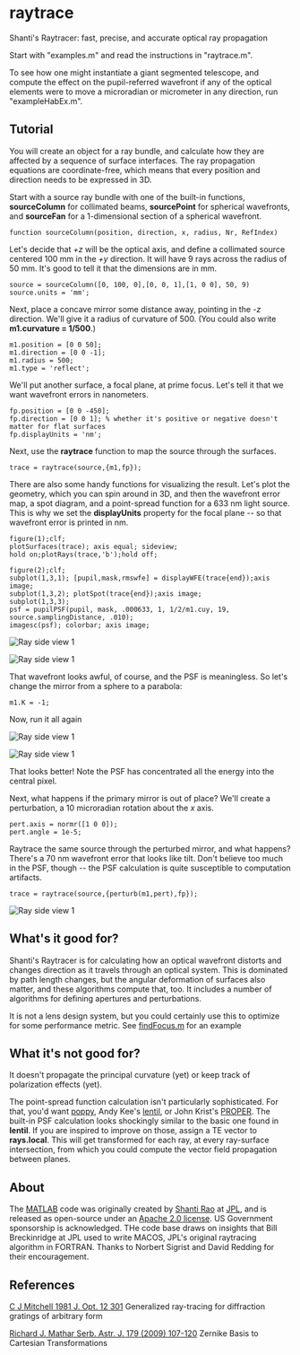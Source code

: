 # raytrace
Shanti's Raytracer: fast, precise, and accurate optical ray propagation

Start with "examples.m" and read the instructions in "raytrace.m".

To see how one might instantiate a giant segmented telescope, and compute the effect on the pupil-referred wavefront if any of the optical elements were to move a microradian or micrometer in any direction, run "exampleHabEx.m".

## Tutorial
You will create an object for a ray bundle, and calculate how they are affected by a sequence of surface interfaces. The ray propagation equations are coordinate-free, which means that every position and direction needs to be expressed in 3D.

Start with a source ray bundle with one of the built-in functions, **sourceColumn** for collimated beams, **sourcePoint** for spherical wavefronts, and **sourceFan** for a 1-dimensional section of a spherical wavefront.

    function sourceColumn(position, direction, x, radius, Nr, RefIndex)
   
Let's decide that _+z_ will be the optical axis, and define a collimated source centered 100 mm in the _+y_ direction. It will have 9 rays across the radius of 50 mm. It's good to tell it that the dimensions are in mm.

    source = sourceColumn([0, 100, 0],[0, 0, 1],[1, 0 0], 50, 9)
    source.units = 'mm';

Next, place a concave mirror some distance away, pointing in the _-z_ direction. We'll give it a radius of curvature of 500. (You could also write **m1.curvature = 1/500**.)

    m1.position = [0 0 50];
    m1.direction = [0 0 -1];
    m1.radius = 500;
    m1.type = 'reflect';
    
We'll put another surface, a focal plane, at prime focus. Let's tell it that we want wavefront errors in nanometers.

    fp.position = [0 0 -450];
    fp.direction = [0 0 1]; % whether it's positive or negative doesn't matter for flat surfaces
    fp.displayUnits = 'nm';

Next, use the **raytrace** function to map the source through the surfaces.

    trace = raytrace(source,{m1,fp});

There are also some handy functions for visualizing the result. Let's plot the geometry, which you can spin around in 3D, and then the wavefront error map, a spot diagram, and a point-spread function for a 633 nm light source. This is why we set the **displayUnits** property for the focal plane -- so that wavefront error is printed in nm.

    figure(1);clf;
    plotSurfaces(trace); axis equal; sideview;
    hold on;plotRays(trace,'b');hold off;

    figure(2);clf;
    subplot(1,3,1); [pupil,mask,rmswfe] = displayWFE(trace{end});axis image;
    subplot(1,3,2); plotSpot(trace{end});axis image;
    subplot(1,3,3); 
    psf = pupilPSF(pupil, mask, .000633, 1, 1/2/m1.cuy, 19, source.samplingDistance, .010);
    imagesc(psf); colorbar; axis image;

![Ray side view 1](/tutorial/matlabtutorial1.png)

![Ray side view 1](/tutorial/matlabtutorial2.png)

That wavefront looks awful, of course, and the PSF is meaningless. So let's change the mirror from a sphere to a parabola:

    m1.K = -1;
    
Now, run it all again

![Ray side view 1](/tutorial/matlabtutorial3.png)

![Ray side view 1](/tutorial/matlabtutorial4.png)

That looks better! Note the PSF has concentrated all the energy into the central pixel.

Next, what happens if the primary mirror is out of place? We'll create a perturbation, a 10 microradian rotation about the _x_ axis.
    
    pert.axis = normr([1 0 0]);
    pert.angle = 1e-5;
    
Raytrace the same source through the perturbed mirror, and what happens? There's a 70 nm wavefront error that looks like tilt. Don't believe too much in the PSF, though -- the PSF calculation is quite susceptible to computation artifacts.
 
    trace = raytrace(source,{perturb(m1,pert),fp});

![Ray side view 1](/tutorial/matlabtutorial6.png)

## What's it good for?

Shanti's Raytracer is for calculating how an optical wavefront distorts and changes direction as it travels through an optical system. This is dominated by path length changes, but the angular deformation of surfaces also matter, and these algorithms compute that, too. It includes a number of algorithms for defining apertures and perturbations.

It is not a lens design system, but you could certainly use this to optimize for some performance metric. See [findFocus.m](matlab/findFocus.m) for an example

## What it's not good for?

It doesn't propagate the principal curvature (yet) or keep track of polarization effects (yet).

The point-spread function calculation isn't particularly sophisticated. For that, you'd want [poppy](https://poppy-optics.readthedocs.io/en/stable/), Andy Kee's [lentil](https://github.com/andykee/lentil), or John Krist's [PROPER](http://proper-library.sourceforge.net/). The built-in PSF calculation looks shockingly similar to the basic one found in **lentil**. If you are inspired to improve on those, assign a TE vector to **rays.local**. This will get transformed for each ray, at every ray-surface intersection, from which you could compute the vector field propagation between planes. 

## About

The [MATLAB](matlab/) code was originally created by <a href=http://shantirao.com/>Shanti Rao</a> at <a href=http://jpl.nasa.gov>JPL</a>, and is released as open-source under an [Apache 2.0 license](LICENSE). US Government sponsorship is acknowledged. THe code base draws on insights that Bill Breckinridge at JPL used to write MACOS, JPL's original raytracing algorithm in FORTRAN. Thanks to Norbert Sigrist and David Redding for their encouragement.

## References

[C J Mitchell 1981 J. Opt. 12 301](https://iopscience.iop.org/article/10.1088/0150-536X/12/5/003) Generalized ray-tracing for diffraction gratings of arbitrary form

[Richard J. Mathar Serb. Astr. J. 179 (2009) 107-120](https://arxiv.org/abs/0809.2368) Zernike Basis to Cartesian Transformations
